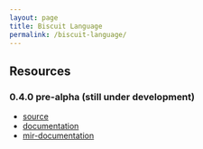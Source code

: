 ```yaml
---
layout: page
title: Biscuit Language
permalink: /biscuit-language/
---
```

## Resources
### 0.4.0 pre-alpha (still under development)

* [source](https://github.com/travisdoor/bl)
* [documentation](bl/documentation.html)
* [mir-documentation](bl/MIR.html)


